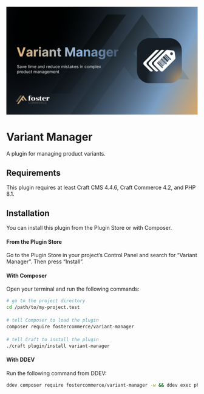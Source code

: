 ![Screenshot](resources/img/header.png)
# Variant Manager

A plugin for managing product variants.

## Requirements

This plugin requires at least Craft CMS 4.4.6, Craft Commerce 4.2, and PHP 8.1.

## Installation

You can install this plugin from the Plugin Store or with Composer.

#### From the Plugin Store

Go to the Plugin Store in your project’s Control Panel and search for “Variant Manager”. Then press “Install”.

#### With Composer

Open your terminal and run the following commands:

```bash
# go to the project directory
cd /path/to/my-project.test

# tell Composer to load the plugin
composer require fostercommerce/variant-manager

# tell Craft to install the plugin
./craft plugin/install variant-manager
```

#### With DDEV

Run the following command from DDEV:

```bash
ddev composer require fostercommerce/variant-manager -w && ddev exec php craft plugin/install variant-manager
```
